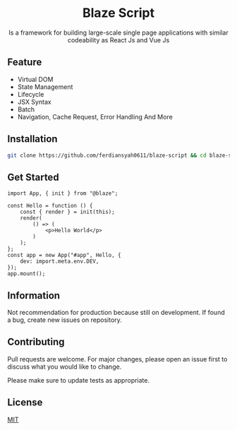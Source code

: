 <div align="center">

# Blaze Script

Is a framework for building large-scale single page applications with similar codeability as React Js and Vue Js

</div>

## Feature

-   Virtual DOM
-   State Management
-   Lifecycle
-   JSX Syntax
-   Batch
-   Navigation, Cache Request, Error Handling And More

## Installation

```bash
git clone https://github.com/ferdiansyah0611/blaze-script && cd blaze-script && npm i
```

## Get Started

```tsx
import App, { init } from "@blaze";

const Hello = function () {
    const { render } = init(this);
    render(
        () => (
            <p>Hello World</p>
        )
    );
};
const app = new App("#app", Hello, {
    dev: import.meta.env.DEV,
});
app.mount();
```

## Information

Not recommendation for production because still on development. If found a bug, create new issues on repository.

## Contributing

Pull requests are welcome. For major changes, please open an issue first to discuss what you would like to change.

Please make sure to update tests as appropriate.

## License

[MIT](https://choosealicense.com/licenses/mit/)